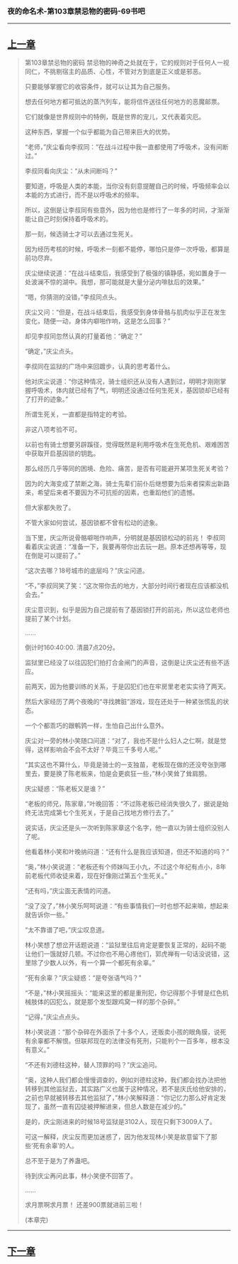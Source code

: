 ### 夜的命名术-第103章禁忌物的密码-69书吧

--------
[上一章](./15f3321ed82f7166fc76effa8761ded2.md)
--------


>
>
>
>第103章禁忌物的密码
>禁忌物的神奇之处就在于，它的规则对于任何人一视同仁，不挑剔宿主的品质、心性，不管对方到底是正义或是邪恶。
>
>只要能够掌握它的收容条件，就可以让其为自己服务。
>
>想去任何地方都可抵达的蒸汽列车，能将信件送往任何地方的恶魔邮票。
>
>它们就像是世界规则中的特例，既是世界的宠儿，又代表着灾厄。
>
>这种东西，掌握一个似乎都能为自己带来巨大的优势。
>
>“老师，”庆尘看向李叔同：“在战斗过程中我一直都使用了呼吸术，没有间断过。”
>
>李叔同看向庆尘：“从未间断吗？”
>
>要知道，呼吸是人类的本能，当你没有刻意提醒自己的时候，呼吸频率会以本能的方式进行，而不是以呼吸术的频率。
>
>所以，这倒是让李叔同有些意外，因为他也是修行了一年多的时间，才渐渐能让自己时刻保持着呼吸术的。
>
>那一刻，候选骑士才可以去通过生死关。
>
>因为经历考核的时候，呼吸术一刻都不能停，哪怕只是停一次呼吸，都算是前功尽弃。
>
>庆尘继续说道：“在战斗结束后，我感受到了极强的镇静感，宛如置身于一处波澜不惊的湖中。我想，那可能就是大量分泌内啡肽后的效果。”
>
>“嗯，你猜测的没错，”李叔同点头。
>
>庆尘又问：“但是，在战斗结束后，我感受到身体骨骼与肌肉似乎正在发生变化，随便一动，身体内噼啪作响，这是怎么回事？”
>
>却见李叔同忽然认真的打量着他：“确定？”
>
>“确定，”庆尘点头。
>
>李叔同在监狱的广场中来回踱步，认真的思考着什么。
>
>他对庆尘说道：“你这种情况，骑士组织还从没有人遇到过，明明才刚刚掌握呼吸术，体内就已经有了气，明明还没通过任何生死关，基因锁却已经有了打开的迹象。”
>
>所谓生死关，一直都是指特定的考验。
>
>非这八项考验不可。
>
>以前也有骑士想要另辟蹊径，觉得既然是利用呼吸术在生死危机、艰难困苦中获取开启基因锁的钥匙。
>
>那么经历几乎等同的困境、危险、痛苦，是否有可能避开某项生死关考验？
>
>因为的大海变成了禁断之海，骑士先辈们前仆后继想要为后来者探索出新路来，希望后来者不要因为不可抗拒的因素，也重蹈他们的遗憾。
>
>但大家都失败了。
>
>不管大家如何尝试，基因锁都不曾有松动的迹象。
>
>当下里，庆尘所说骨骼噼啪作响声，分明就是基因锁松动的前兆！
>李叔同看着庆尘说道：“准备一下，我要再带你出去玩一趟。原本还想再等等，现在倒是可以提前了。”
>
>“这次去哪？18号城市的底层吗？”庆尘问道。
>
>“不，”李叔同笑了笑：“这次带你去的地方，大部分时间行者现在应该都没机会去。”
>
>庆尘意识到，似乎是因为自己提前有了基因锁打开的前兆，所以这位老师也提前了某个计划。
>
>……
>
>倒计时160:40:00.
>清晨7点20分。
>
>监狱里已经没了以往囚犯们拍打合金闸门的声音，这倒是让庆尘还有些不适应。
>
>前两天，因为他要训练的关系，于是囚犯们也在牢房里老老实实待了两天。
>
>然后大家经历了两个夜晚的“寻找脾脏”游戏，现在还处于一种紧张慌乱的状态。
>
>一个个都乖巧的跟鹌鹑一样，生怕自己出什么意外。
>
>庆尘对一旁的林小笑随口问道：“对了，我也不是什么妇人之仁啊，就是觉得，这样影响会不会不太好？毕竟三千多号人呢。”
>
>“其实这也不算什么，毕竟是骑士的一支独苗，老板现在做的还没夸张到哪里去，要是换了陈老板来，怕是会更疯狂一些，”林小笑耸了耸肩膀。
>
>庆尘疑惑：“陈老板又是谁？”
>
>“老板的师兄，陈家章，”叶晚回答：“不过陈老板已经消失很久了，据说是始终无法完成第七个生死关，于是自己找地方修行去了。”
>
>说实话，庆尘还是头一次听到陈家章这个名字，他一直以为骑士组织没别人了呢。
>
>他看着林小笑和叶晚纳闷道：“还有什么是我应该知道，但还不知道的吗？”
>
>“奥，”林小笑说道：“老板还有个师妹叫王小九，不过这个年纪有点小，8年前老板代师收徒来着，现在好像刚过第五个生死关。”
>
>“还有吗，”庆尘面无表情的问道。
>
>“没了没了，”林小笑乐呵呵说道：“有些事情我们一时也想不起来嘛，想起来就告诉你一些。”
>
>“太不靠谱了吧，”庆尘叹息道。
>
>林小笑想了想岔开话题说道：“监狱里往后肯定是要恢复正常的，起码不能让他们一饿就好几顿。不过你也不用心疼他们，郭虎禅有一句话没说错，这里除了少数人以外，有一个算一个都死有余辜。”
>
>“死有余辜？”庆尘疑惑：“是夸张语气吗？”
>
>“不是，”林小笑摇摇头：“能来这里的都是重刑犯，你记得那个手臂是红色机械肢体的囚犯么，就是那个发型跟鸡窝一样的那个杂碎。”
>
>“记得，”庆尘点点头。
>
>林小笑说道：“那个杂碎在外面杀了十多个人，还贩卖小孩的眼角膜，说死有余辜都不解恨。但联邦现在的法律没有死刑，只能判个一百多年，根本没有意义。”
>
>“不还有刘德柱这种，替人顶罪的吗？”庆尘追问。
>
>“奥，这种人我们都会慢慢调查的，例如刘德柱这种，我们都会找办法把他转移到其他监狱去，其实路广义也属于这种情况，若不是庆氏给他安排的，之前也早就被转移去其他监狱了，”林小笑解释道：“你记忆力那么好肯定发现了，虽然一直有囚徒被押解进来，但总人数是在减少的。”
>
>是的，庆尘刚进来的时候18号监狱是3102人，现在只剩下3009人了。
>
>可这一解释，庆尘反而更加迷惑了，因为他发现林小笑是故意留下了那些‘死有余辜’的人。
>
>总不至于是为了养蛊吧。
>
>待到庆尘再问此事，林小笑便不回答了。
>
>……
>
>求月票啊求月票！
>还差900票就进前三啦！
>
>(本章完)
>
>

--------
[下一章](./44f8a26cacb6a516dad90768216f7228.md)
--------
